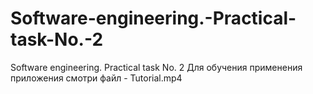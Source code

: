 # Software-engineering.-Practical-task-No.-2
Software engineering. Practical task No. 2
Для обучения применения приложения смотри файл -  Tutorial.mp4
